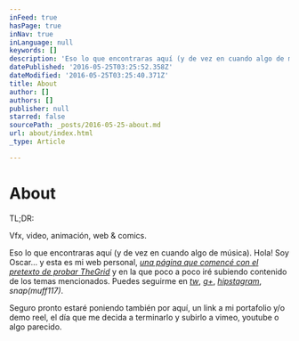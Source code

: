 ```yaml
---
inFeed: true
hasPage: true
inNav: true
inLanguage: null
keywords: []
description: 'Eso lo que encontraras aquí (y de vez en cuando algo de música). Hola! Soy Oscar... y esta es mi web personal, una página que comencé con el pretexto de probar TheGrid y en la que poco a poco iré subiendo contenido de los temas mencionados. Puedes seguirme en tw, g+, hipstagram, snap(muff117).'
datePublished: '2016-05-25T03:25:52.358Z'
dateModified: '2016-05-25T03:25:40.371Z'
title: About
author: []
authors: []
publisher: null
starred: false
sourcePath: _posts/2016-05-25-about.md
url: about/index.html
_type: Article

---
```

# About

TL;DR:

Vfx, video, animación, web & comics.

Eso lo que encontraras aquí (y de vez en cuando algo de música). Hola! Soy Oscar... y esta es mi web personal, _[una página que comencé con el pretexto de probar TheGrid][0]_ y en la que poco a poco iré subiendo contenido de los temas mencionados. Puedes seguirme en [_tw_][1], [_g+_][2], _[hipstagram][3]_, _snap(muff117)_.

Seguro pronto estaré poniendo también por aquí, un link a mi portafolio y/o demo reel, el día que me decida a terminarlo y subirlo a vimeo, youtube o algo parecido.

[0]: http://vfx.rocks/webs-que-se-construyen-solas/
[1]: https://twitter.com/muffin117
[2]: https://plus.google.com/+OscarFuentes
[3]: https://www.instagram.com/muffin117/